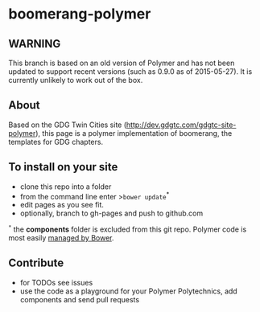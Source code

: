 boomerang-polymer
==================

## WARNING
This branch is based on an old version of Polymer and has not been
updated to support recent versions (such as 0.9.0 as of 2015-05-27).
It is currently unlikely to work out of the box.

## About

Based on the GDG Twin Cities site (http://dev.gdgtc.com/gdgtc-site-polymer), this page is a polymer implementation of 
boomerang, the templates for GDG chapters.

## To install on your site
- clone this repo into a folder
- from the command line enter >`bower update`<sup>*</sup>
- edit pages as you see fit.
- optionally, branch to gh-pages and push to github.com

<sup>`*`</sup> the **components** folder is excluded from this git repo.  Polymer code is most easily [managed by Bower](https://www.polymer-project.org/docs/start/getting-the-code.html#using-bower).


## Contribute
- for TODOs see issues
- use the code as a playground for your Polymer Polytechnics, add components and send pull requests
